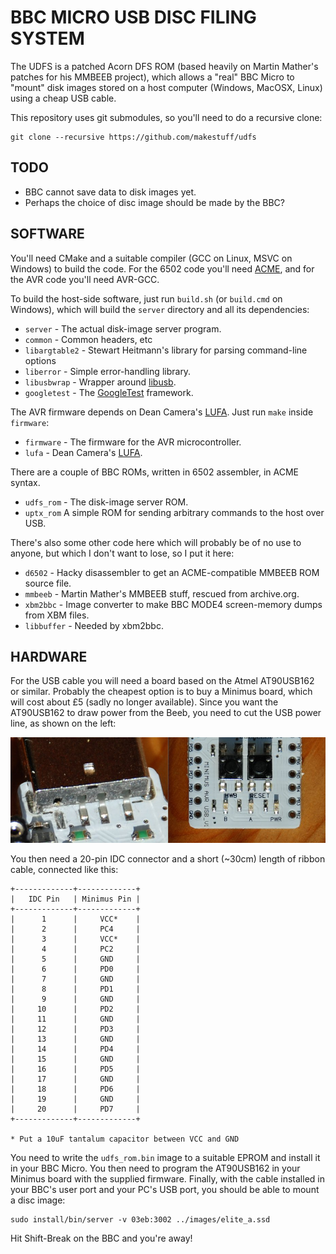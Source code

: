 # BBC MICRO USB DISC FILING SYSTEM
The UDFS is a patched Acorn DFS ROM (based heavily on Martin Mather's patches for his MMBEEB project), which allows a "real" BBC Micro to "mount" disk images stored on a host computer (Windows, MacOSX, Linux) using a cheap USB cable.

This repository uses git submodules, so you'll need to do a recursive clone:

    git clone --recursive https://github.com/makestuff/udfs

## TODO
* BBC cannot save data to disk images yet.
* Perhaps the choice of disc image should be made by the BBC?


## SOFTWARE
You'll need CMake and a suitable compiler (GCC on Linux, MSVC on Windows) to build the code. For the 6502 code you'll need [ACME](https://sourceforge.net/projects/acme-crossass), and for the AVR code you'll need AVR-GCC.

To build the host-side software, just run `build.sh` (or `build.cmd` on Windows), which will build the `server` directory and all its dependencies:

* `server` - The actual disk-image server program.
* `common` - Common headers, etc
* `libargtable2` - Stewart Heitmann's library for parsing command-line options
* `liberror` - Simple error-handling library.
* `libusbwrap` - Wrapper around [libusb](https://libusb.info).
* `googletest` - The [GoogleTest](https://github.com/google/googletest) framework.

The AVR firmware depends on Dean Camera's [LUFA](http://www.fourwalledcubicle.com/LUFA.php). Just run `make` inside `firmware`:

* `firmware` - The firmware for the AVR microcontroller.
* `lufa` - Dean Camera's [LUFA](http://www.fourwalledcubicle.com/LUFA.php).

There are a couple of BBC ROMs, written in 6502 assembler, in ACME syntax.

* `udfs_rom` - The disk-image server ROM.
* `uptx_rom` A simple ROM for sending arbitrary commands to the host over USB.

There's also some other code here which will probably be of no use to anyone, but which I don't want to lose, so I put it here:

* `d6502`     - Hacky disassembler to get an ACME-compatible MMBEEB ROM source file.
* `mmbeeb`    - Martin Mather's MMBEEB stuff, rescued from archive.org.
* `xbm2bbc`   - Image converter to make BBC MODE4 screen-memory dumps from XBM files.
* `libbuffer` - Needed by xbm2bbc.


## HARDWARE
For the USB cable you will need a board based on the Atmel AT90USB162 or similar. Probably the cheapest option is to buy a Minimus board, which will cost about £5 (sadly no longer available). Since you want the AT90USB162 to draw power from the Beeb, you need to cut the USB power line, as shown on the left:

![Cut USB's +5V](cut-vcc.jpg)

You then need a 20-pin IDC connector and a short (~30cm) length of ribbon cable, connected like this:

    +-------------+-------------+
    |   IDC Pin   | Minimus Pin |
    +-------------+-------------+
    |      1      |     VCC*    |
    |      2      |     PC4     |
    |      3      |     VCC*    |
    |      4      |     PC2     |
    |      5      |     GND     |
    |      6      |     PD0     |
    |      7      |     GND     |
    |      8      |     PD1     |
    |      9      |     GND     |
    |     10      |     PD2     |
    |     11      |     GND     |
    |     12      |     PD3     |
    |     13      |     GND     |
    |     14      |     PD4     |
    |     15      |     GND     |
    |     16      |     PD5     |
    |     17      |     GND     |
    |     18      |     PD6     |
    |     19      |     GND     |
    |     20      |     PD7     |
    +-------------+-------------+
    
    * Put a 10uF tantalum capacitor between VCC and GND

You need to write the `udfs_rom.bin` image to a suitable EPROM and install it in your BBC Micro. You then need to program the AT90USB162 in your Minimus board with the supplied firmware. Finally, with the cable installed in your BBC's user port and your PC's USB port, you should be able to mount a disc image:

    sudo install/bin/server -v 03eb:3002 ../images/elite_a.ssd

Hit Shift-Break on the BBC and you're away!
